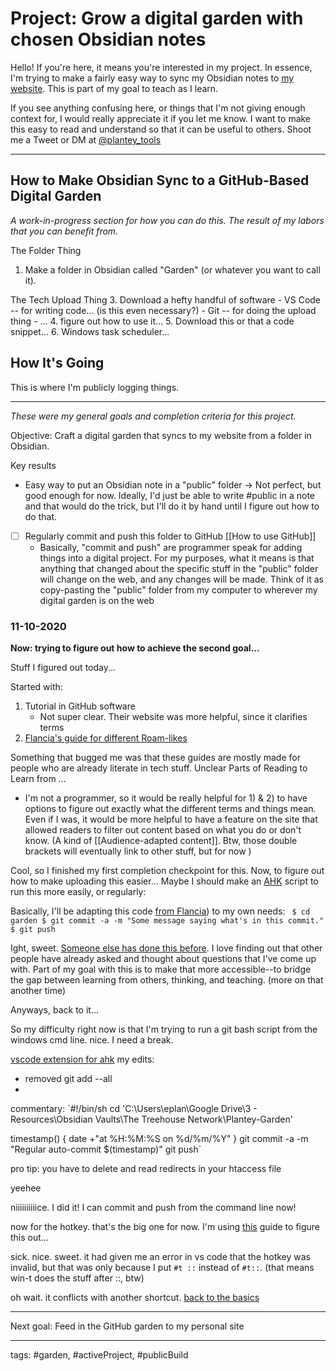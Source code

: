 # Project: Grow a digital garden with chosen Obsidian notes
Hello! If you're here, it means you're interested in my project. In essence, I'm trying to make a fairly easy way to sync my Obsidian notes to [my website](ethanplante.org). This is part of my goal to teach as I learn.

If you see anything confusing here, or things that I'm not giving enough context for, I would really appreciate it if you let me know. I want to make this easy to read and understand so that it can be useful to others. Shoot me a Tweet or DM at [@plantey_tools](https://twitter.com/plantey_tools)

---
## How to Make Obsidian Sync to a GitHub-Based Digital Garden
*A work-in-progress section for how you can do this. The result of my labors that you can benefit from.*

The Folder Thing
1. Make a folder in Obsidian called "Garden" (or whatever you want to call it).

The Tech Upload Thing
3. Download a hefty handful of software
	- VS Code -- for writing code... (is this even necessary?)
	- Git -- for doing the upload thing
	- ...
4. figure out how to use it...
5. Download this or that a code snippet...
6. Windows task scheduler...




## How It's Going
This is where I'm publicly logging things.

---
*These were my general goals and completion criteria for this project.*

Objective: Craft a digital garden that syncs to my website from a folder in Obsidian.

Key results
- Easy way to put an Obsidian note in a "public" folder
	-> Not perfect, but good enough for now. Ideally, I'd just be able to write #public in a note and that would do the trick, but I'll do it by hand until I figure out how to do that.
- [ ] Regularly commit and push this folder to GitHub [[How to use GitHub]]
	- Basically, "commit and push" are programmer speak for adding things into a digital project. For my purposes, what it means is that anything that changed about the specific stuff in the "public" folder will change on the web, and any changes will be made. Think of it as copy-pasting the "public" folder from my computer to wherever my digital garden is on the web

### 11-10-2020

**Now: trying to figure out how to achieve the second goal...**

Stuff I figured out today...

Started with:
1. Tutorial in GitHub software
	- Not super clear. Their website was more helpful, since it clarifies terms
2. [Flancia's guide for different Roam-likes](https://flancia.org/mine/roam-likes/)

Something that bugged me was that these guides are mostly made for people who are already literate in tech stuff. Unclear Parts of Reading to Learn from ...
- I'm not a programmer, so it would be really helpful for 1) & 2) to have options to figure out exactly what the different terms and things mean. Even if I was, it would be more helpful to have a feature on the site that allowed readers to filter out content based on what you do or don't know. (A kind of [[Audience-adapted content]]. Btw, those double brackets will eventually link to other stuff, but for now )


Cool, so I finished my first completion checkpoint for this. Now, to figure out how to make uploading this easier...
Maybe I should make an [AHK](https://www.autohotkey.com/) script to run this more easily, or  regularly: 


Basically, I'll be adapting this code [from Flancia](https://flancia.org/mine/roam-likes/)) to my own needs:
` 
	$ cd garden
	$ git commit -a -m "Some message saying what's in this commit."
	$ git push
	`

Ight, sweet. [Someone else has done this before](https://medium.com/@psicliffs/how-to-automate-your-git-workflow-97cbaae596a8). I love finding out that other people have already asked and thought about questions that I've come up with. Part of my goal with this is to make that more accessible--to bridge the gap between learning from others, thinking, and teaching. (more on that another time)


Anyways, back to it...

So my difficulty right now is that I'm trying to run a git bash script from the windows cmd line. nice. I need a break.

[vscode extension for ahk](https://marketplace.visualstudio.com/items?itemName=cweijan.vscode-autohotkey-plus)
my edits:
- removed git add --all
-

commentary:
`#!/bin/sh
cd 'C:\Users\eplan\Google Drive\3 - Resources\Obsidian Vaults\The Treehouse Network\Plantey-Garden'

timestamp() {
  date +"at %H:%M:%S on %d/%m/%Y"
}
git commit -a -m "Regular auto-commit $(timestamp)"
git push`

pro tip: you have to delete and read redirects in your htaccess file

yeehee

niiiiiiiiiice. I did it! I can commit and push from the command line now!

now for the hotkey. that's the big one for now. I'm using [this](https://www.autohotkey.com/docs/commands/Run.htm) guide to figure this out...

sick. nice. sweet. it had given me an error in vs code that the hotkey was invalid, but that was only because I put `#t ::` instead of `#t::`. (that means win-t does the stuff after ::, btw)	

oh wait. it conflicts with another shortcut. [back to the basics](https://www.autohotkey.com/docs/Hotkeys.htm)






---
Next goal: Feed in the GitHub garden to my personal site

---
tags: #garden, #activeProject, #publicBuild

